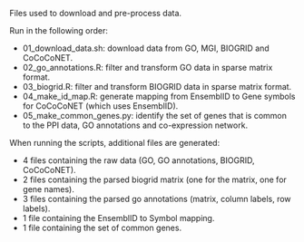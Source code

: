 
Files used to download and pre-process data.

Run in the following order:
 - 01_download_data.sh: download data from GO, MGI, BIOGRID and CoCoCoNET.
 - 02_go_annotations.R: filter and transform GO data in sparse matrix format.
 - 03_biogrid.R: filter and transform BIOGRID data in sparse matrix format.
 - 04_make_id_map.R: generate mapping from EnsemblID to Gene symbols for CoCoCoNET (which uses EnsemblID).
 - 05_make_common_genes.py: identify the set of genes that is common to the PPI data, GO annotations and co-expression network.
 
When running the scripts, additional files are generated:
 - 4 files containing the raw data (GO, GO annotations, BIOGRID, CoCoCoNET).
 - 2 files containing the parsed biogrid matrix (one for the matrix, one for gene names).
 - 3 files containing the parsed go annotations (matrix, column labels, row labels).
 - 1 file containing the EnsemblID to Symbol mapping.
 - 1 file containing the set of common genes.